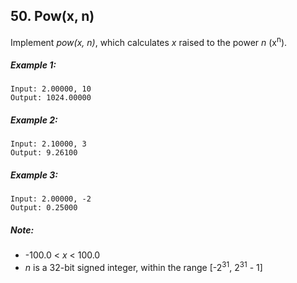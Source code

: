 ## 50. Pow(x, n)
Implement *pow(x, n)*, which calculates *x* raised to the power *n* (x<sup>n</sup>).

##### Example 1:
```
Input: 2.00000, 10
Output: 1024.00000
```
##### Example 2:
```
Input: 2.10000, 3
Output: 9.26100
```
##### Example 3:
```
Input: 2.00000, -2
Output: 0.25000
```
##### Note:

* -100.0 < *x* < 100.0
* *n* is a 32-bit signed integer, within the range [-2<sup>31</sup>, 2<sup>31</sup> - 1]